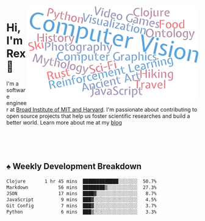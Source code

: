 <img src="https://raw.githubusercontent.com/rexwangcc/rexwangcc/master/myself.png" alt="Rex!" width="450" height="250" align="right">

# Hi, I'm Rex 👋

I'm a software engineer at [Broad Institute of MIT and Harvard](https://www.broadinstitute.org/). I'm passionate about contributing to open source projects that help us foster scientific researches and build a better world. Learn more about me at my [blog](https://rexwang.cc)

<br>
<br>
<br>

<table>
<tr valign="top" width="50%">
<!-- <td > -->

## ♠ Weekly Development Breakdown

<!-- code_time starts -->

```text
Clojure       1 hr 45 mins  █████████████░░░░░░░  50.7%
Markdown           56 mins  ████████▒░░░░░░░░░░░  27.3%
JSON               17 mins  ████▓░░░░░░░░░░░░░░░   8.7%
JavaScript          9 mins  ███▓░░░░░░░░░░░░░░░░   4.5%
Git Config          7 mins  ███▓░░░░░░░░░░░░░░░░   3.7%
Python              6 mins  ███▒░░░░░░░░░░░░░░░░   3.3%
```

<!-- code_time ends -->

<!-- Placeholder for my Game statuses -->

<!-- <td valign="top" width="50%">

#### ♦ My Personal Progress

</td> -->

</tr>
</table>

